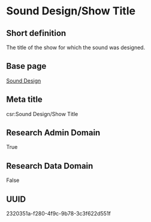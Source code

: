 # Sound Design/Show Title
## Short definition
The title of the show for which the sound was designed.
## Base page
[Sound Design](https://github.com/EuroCRIS/CASRAI-Dictionairies/blob/main/Objects/Sound%20Design.md)
## Meta title
csr:Sound Design/Show Title
## Research Admin Domain
True
## Research Data Domain
False
## UUID
2320351a-f280-4f9c-9b78-3c3f622d551f
